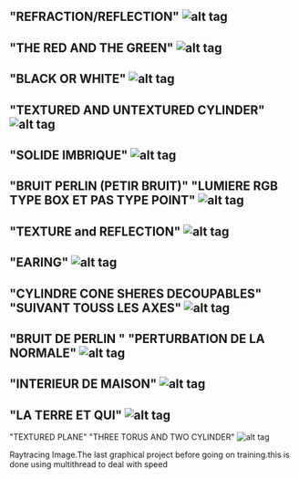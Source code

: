 "REFRACTION/REFLECTION"
![alt tag](oneOutput/scene00.png)
------------------------------------------------------
"THE RED AND THE GREEN"
![alt tag](oneOutput/scene02.png)
------------------------------------------------------
"BLACK OR WHITE"
![alt tag](oneOutput/scene03.png)
------------------------------------------------------
"TEXTURED AND UNTEXTURED CYLINDER"
![alt tag](oneOutput/scene04.png)
------------------------------------------------------
"SOLIDE IMBRIQUE"
![alt tag](oneOutput/scene01.png)
------------------------------------------------------
"BRUIT PERLIN (PETIR BRUIT)"
"LUMIERE RGB TYPE BOX ET PAS TYPE POINT"
![alt tag](oneOutput/scene05.png)
-------------------------------------------------------
"TEXTURE and REFLECTION"
![alt tag](oneOutput/scene06.png)
-------------------------------------------------------
"EARING"
![alt tag](oneOutput/scene07.png)
-------------------------------------------------------
"CYLINDRE CONE SHERES DECOUPABLES"
"SUIVANT TOUSS LES AXES"
![alt tag](oneOutput/scene08.png)
-------------------------------------------------------
"BRUIT DE PERLIN "
"PERTURBATION DE LA NORMALE"
![alt tag](oneOutput/scene09.png)
-------------------------------------------------------
"INTERIEUR DE MAISON"
![alt tag](oneOutput/scene10.png)
--------------------------------------------------------
"LA TERRE ET QUI"
![alt tag](oneOutput/scene11.png)
--------------------------------------------------------
"TEXTURED PLANE"
"THREE TORUS AND TWO CYLINDER"
![alt tag](oneOutput/scene12.png)





Raytracing Image.The last graphical project before going on training.this is done using multithread to deal with speed
